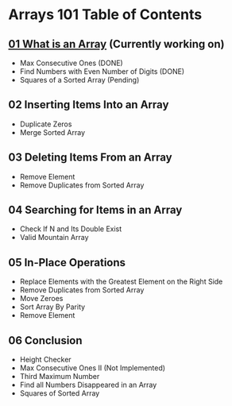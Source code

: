 # Arrays 101 Table of Contents 
## [01 What is an Array](https://github.com/mrcodymichaelsmith/Cody-Leetcode/tree/main/Arrays%20101/01%20What%20is%20an%20Array) (Currently working on)
- Max Consecutive Ones (DONE)
- Find Numbers with Even Number of Digits (DONE)
- Squares of a Sorted Array (Pending)
## 02 Inserting Items Into an Array
- Duplicate Zeros
- Merge Sorted Array
## 03 Deleting Items From an Array
- Remove Element
- Remove Duplicates from Sorted Array
## 04 Searching for Items in an Array
- Check If N and Its Double Exist
- Valid Mountain Array
## 05 In-Place Operations
- Replace Elements with the Greatest Element on the Right Side
- Remove Duplicates from Sorted Array
- Move Zeroes
- Sort Array By Parity
- Remove Element
## 06 Conclusion
- Height Checker
- Max Consecutive Ones II (Not Implemented)
- Third Maximum Number
- Find all Numbers Disappeared in an Array
- Squares of Sorted Array


